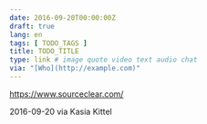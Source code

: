 ```yaml
---
date: 2016-09-20T00:00:00Z
draft: true
lang: en
tags: [ TODO_TAGS ]
title: TODO_TITLE
type: link # image quote video text audio chat
via: "[Who](http://example.com)"
---
```


<https://www.sourceclear.com/>

2016-09-20
via Kasia Kittel

